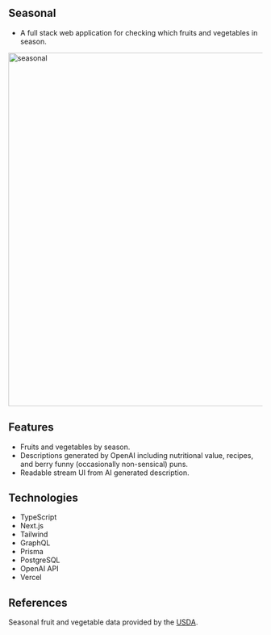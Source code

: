 ## Seasonal

- A full stack web application for checking which fruits and vegetables in season.
  
<img width="700" alt="seasonal" src="https://github.com/stella0000000/seasonal/assets/112890821/952420c1-aeea-4e2c-89f4-7ca0f4807427">

## Features

- Fruits and vegetables by season.
- Descriptions generated by OpenAI including nutritional value, recipes, and berry funny (occasionally non-sensical) puns.
- Readable stream UI from AI generated description.

## Technologies

- TypeScript
- Next.js
- Tailwind
- GraphQL
- Prisma
- PostgreSQL
- OpenAI API
- Vercel

## References

Seasonal fruit and vegetable data provided by the [USDA](https://snaped.fns.usda.gov/resources/nutrition-education-materials/seasonal-produce-guide).
